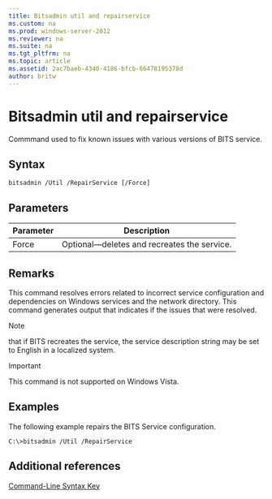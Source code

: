 ```yaml
---
title: Bitsadmin util and repairservice
ms.custom: na
ms.prod: windows-server-2012
ms.reviewer: na
ms.suite: na
ms.tgt_pltfrm: na
ms.topic: article
ms.assetid: 2ac7baeb-4340-4186-bfcb-66478195378d
author: britw
---
```

# Bitsadmin util and repairservice
Commmand used to fix known issues with various versions of BITS service.  
  
## Syntax  
  
```  
bitsadmin /Util /RepairService [/Force]  
```  
  
## Parameters  
  
|Parameter|Description|  
|-------------|---------------|  
|Force|Optional—deletes and recreates the service.|  
  
## Remarks  
This command resolves errors related to incorrect service configuration and dependencies on Windows services and the network directory. This command generates output that indicates if the issues that were resolved.  
  
> [!NOTE]  
> that if BITS recreates the service, the service description string may be set to English in a localized system.  
  
> [!IMPORTANT]  
> This command is not supported on Windows Vista.  
  
## <a name="BKMK_examples"></a>Examples  
The following example repairs the BITS Service configuration.  
  
```  
C:\>bitsadmin /Util /RepairService  
```  
  
## Additional references  
[Command-Line Syntax Key](../Topic/Command-Line-Syntax-Key.md)  
  
